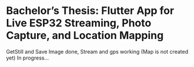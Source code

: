 # Bachelor’s Thesis: Flutter App for Live ESP32 Streaming, Photo Capture, and Location Mapping
GetStill and Save Image done, Stream and gps working (Map is not created yet)
In progress...
